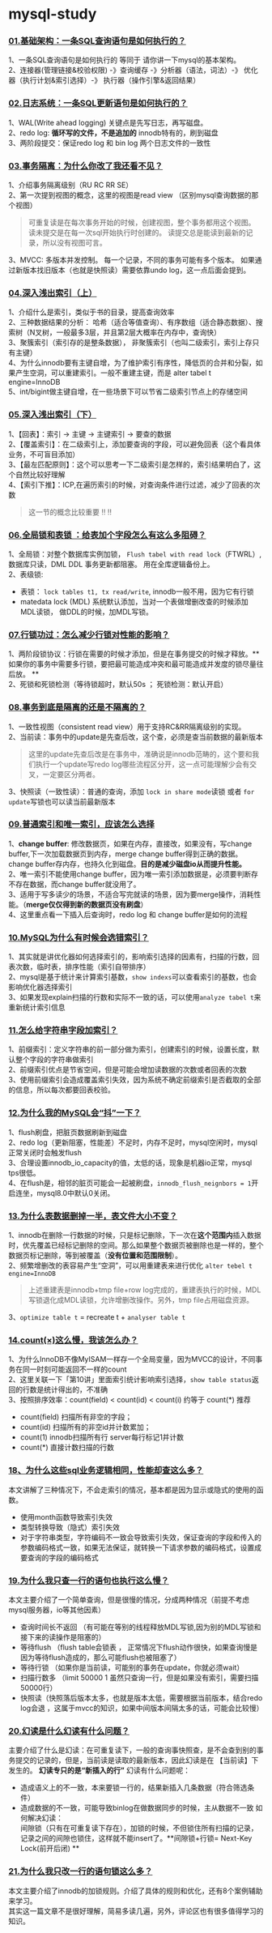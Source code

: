 # mysql-study

### [01.基础架构：一条SQL查询语句是如何执行的？](https://github.com/geekibli/mysql-study/blob/main/doc/01.%E5%9F%BA%E7%A1%80%E6%9E%B6%E6%9E%84%EF%BC%9A%E4%B8%80%E6%9D%A1SQL%E6%9F%A5%E8%AF%A2%E8%AF%AD%E5%8F%A5%E6%98%AF%E5%A6%82%E4%BD%95%E6%89%A7%E8%A1%8C%E7%9A%84%EF%BC%9F.pdf)
1、一条SQL查询语句是如何执行的 等同于 请你讲一下mysql的基本架构。  
2、连接器(管理链接&校验权限) -》查询缓存 -》分析器（语法，词法）-》 优化器（执行计划&索引选择）-》 执行器（操作引擎&返回结果）    

### [02.日志系统：一条SQL更新语句是如何执行的？](https://github.com/geekibli/mysql-study/blob/main/doc/02.%E6%97%A5%E5%BF%97%E7%B3%BB%E7%BB%9F%EF%BC%9A%E4%B8%80%E6%9D%A1SQL%E6%9B%B4%E6%96%B0%E8%AF%AD%E5%8F%A5%E6%98%AF%E5%A6%82%E4%BD%95%E6%89%A7%E8%A1%8C%E7%9A%84%EF%BC%9F.pdf)
1、WAL(Write ahead logging) 关键点是先写日志，再写磁盘。  
2、redo log: **循环写的文件，不是追加的**  innodb特有的，刷到磁盘  
3、两阶段提交：保证redo log 和 bin log 两个日志文件的一致性      

### [03.事务隔离：为什么你改了我还看不见？](https://github.com/geekibli/mysql-study/blob/main/doc/03.%E4%BA%8B%E5%8A%A1%E9%9A%94%E7%A6%BB%EF%BC%9A%E4%B8%BA%E4%BB%80%E4%B9%88%E4%BD%A0%E6%94%B9%E4%BA%86%E6%88%91%E8%BF%98%E7%9C%8B%E4%B8%8D%E8%A7%81%EF%BC%9F.pdf)
1、介绍事务隔离级别（RU RC RR SE）  
2、第一次提到视图的概念，这里的视图是read view （区别mysql查询数据的那个视图）  

> 可重复读是在每次事务开始的时候，创建视图，整个事务都用这个视图。 读未提交是在每一次sql开始执行时创建的。 读提交总是能读到最新的记录，所以没有视图可言。  

3、MVCC: 多版本并发控制。 每一个记录，不同的事务可能有多个版本。 如果通过新版本找旧版本（也就是快照读）需要依靠undo log，这一点后面会提到。  

### [04.深入浅出索引（上）](https://github.com/geekibli/mysql-study/blob/main/doc/04.%E6%B7%B1%E5%85%A5%E6%B5%85%E5%87%BA%E7%B4%A2%E5%BC%95%EF%BC%88%E4%B8%8A%EF%BC%89.pdf)
1、介绍什么是索引，类似于书的目录，提高查询效率  
2、三种数据结果的分析： 哈希（适合等值查询）、有序数组（适合静态数据）、搜索树（N叉树，一般最多3层，并且第2层大概率在内存中，查询快）   
3、聚簇索引（索引存的是整条数据）， 非聚簇索引（也叫二级索引，索引上存只有主键）  
4、为什么innodb要有主键自增，为了维护索引有序性，降低页的合并和分裂，如果产生空洞，可以重建索引。一般不重建主键，而是 alter tabel t engine=InnoDB  
5、int/bigint做主键自增，在一些场景下可以节省二级索引节点上的存储空间     

### [05.深入浅出索引（下）](https://github.com/geekibli/mysql-study/blob/main/doc/05.%E6%B7%B1%E5%85%A5%E6%B5%85%E5%87%BA%E7%B4%A2%E5%BC%95%EF%BC%88%E4%B8%8B%EF%BC%89.pdf)
1、【回表】：索引 -> 主键 -> 主键索引 -> 要查的数据  
2、【覆盖索引】：在二级索引上，添加要查询的字段，可以避免回表（这个看具体业务，不可盲目添加）  
3、【最左匹配原则】：这个可以思考一下二级索引是怎样的，索引结果明白了，这个自然比较好理解  
4、【索引下推】：ICP,在遍历索引的时候，对查询条件进行过滤，减少了回表的次数  
> 这一节的概念比较重要 ‼️ ‼️  


### [06.全局锁和表锁 ：给表加个字段怎么有这么多阻碍？](https://github.com/geekibli/mysql-study/blob/main/doc/06.%E5%85%A8%E5%B1%80%E9%94%81%E5%92%8C%E8%A1%A8%E9%94%81%20%EF%BC%9A%E7%BB%99%E8%A1%A8%E5%8A%A0%E4%B8%AA%E5%AD%97%E6%AE%B5%E6%80%8E%E4%B9%88%E6%9C%89%E8%BF%99%E4%B9%88%E5%A4%9A%E9%98%BB%E7%A2%8D%EF%BC%9F.pdf)
1、全局锁：对整个数据库实例加锁， `Flush tabel with read lock`（FTWRL）, 数据库只读，DML DDL 事务更新都阻塞。 用在全库逻辑备份上。  
2、表级锁:    

- 表锁： `lock tables t1, tx read/write`, innodb一般不用，因为它有行锁
- matedata lock (MDL) 系统默认添加，当对一个表做增删改查的时候添加MDL读锁， 做DDL的时候，加MDL写锁。 

### [07.行锁功过：怎么减少行锁对性能的影响？](https://github.com/geekibli/mysql-study/blob/main/doc/07.%E8%A1%8C%E9%94%81%E5%8A%9F%E8%BF%87%EF%BC%9A%E6%80%8E%E4%B9%88%E5%87%8F%E5%B0%91%E8%A1%8C%E9%94%81%E5%AF%B9%E6%80%A7%E8%83%BD%E7%9A%84%E5%BD%B1%E5%93%8D%EF%BC%9F.pdf)

1、两阶段锁协议：行锁在需要的时候才添加，但是在事务提交的时候才释放。**如果你的事务中需要多行锁，要把最可能造成冲突和最可能造成并发度的锁尽量往后放。 **   
2、死锁和死锁检测（等待锁超时，默认50s ； 死锁检测：默认开启）  

### [08.事务到底是隔离的还是不隔离的？](https://github.com/geekibli/mysql-study/blob/main/doc/08.%E4%BA%8B%E5%8A%A1%E5%88%B0%E5%BA%95%E6%98%AF%E9%9A%94%E7%A6%BB%E7%9A%84%E8%BF%98%E6%98%AF%E4%B8%8D%E9%9A%94%E7%A6%BB%E7%9A%84%EF%BC%9F.pdf)

1、一致性视图（consistent read view）用于支持RC&RR隔离级别的实现。  
2、当前读：事务中的update是先查后改，这个查，必须是查当前数据的最新版本  

>这里的update先查后改是在事务中，准确说是innodb范畴的，这个要和我们执行一个update写redo log哪些流程区分开，这一点可能理解少会有交叉，一定要区分两者。  

3、快照读（一致性读）：普通的查询，添加 `lock in share mode`读锁 或者 `for update`写锁也可以读当前最新版本  

### [09.普通索引和唯一索引，应该怎么选择](https://github.com/geekibli/mysql-study/blob/main/doc/09.%E6%99%AE%E9%80%9A%E7%B4%A2%E5%BC%95%E5%92%8C%E5%94%AF%E4%B8%80%E7%B4%A2%E5%BC%95%EF%BC%8C%E5%BA%94%E8%AF%A5%E6%80%8E%E4%B9%88%E9%80%89%E6%8B%A9%EF%BC%9F.pdf)

1、**change buffer**: 修改数据页，如果在内存，直接改，如果没有，写change buffer,下一次加载数据页到内存，merge change buffer得到正确的数据。change buffer存内存，也持久化到磁盘。**目的是减少磁盘io从而提升性能。**    
2、唯一索引不能使用change buffer，因为唯一索引添加数据是，必须要判断存不存在数据，而change buffer就没用了。  
3、适用于写多读少的场景，不适合写完就读的场景，因为要merge操作，消耗性能。（**merge仅仅得到新的数据页没有刷盘**）  
4、这里重点看一下插入后查询时，redo log 和 change buffer是如何的流程

### [10.MySQL为什么有时候会选错索引？](https://github.com/geekibli/mysql-study/blob/main/doc/10.MySQL%E4%B8%BA%E4%BB%80%E4%B9%88%E6%9C%89%E6%97%B6%E5%80%99%E4%BC%9A%E9%80%89%E9%94%99%E7%B4%A2%E5%BC%95%EF%BC%9F.pdf)

1、其实就是讲优化器如何选择索引的，影响索引选择的因素有，扫描的行数，回表次数，临时表，排序性能（索引自带排序）  
2、mysql是基于统计来计算索引基数，`show indexs`可以查看索引的基数，也会影响优化器选择索引  
3、如果发现explain扫描的行数和实际不一致的话，可以使用`analyze tabel t`来重新统计索引信息

### [11.怎么给字符串字段加索引？](https://github.com/geekibli/mysql-study/blob/main/doc/11.%E6%80%8E%E4%B9%88%E7%BB%99%E5%AD%97%E7%AC%A6%E4%B8%B2%E5%AD%97%E6%AE%B5%E5%8A%A0%E7%B4%A2%E5%BC%95%EF%BC%9F.pdf)

1、前缀索引：定义字符串的前一部分做为索引，创建索引的时候，设置长度，默认整个字段的字符串做索引    
2、前缀索引优点是节省空间，但是可能会增加读数据的次数或者回表的次数  
3、使用前缀索引会造成覆盖索引失效，因为系统不确定前缀索引是否截取的全部的信息，所以每次都要回表校验。

### [12.为什么我的MySQL会“抖”一下？](https://github.com/geekibli/mysql-study/blob/main/doc/12.%E4%B8%BA%E4%BB%80%E4%B9%88%E6%88%91%E7%9A%84MySQL%E4%BC%9A%E2%80%9C%E6%8A%96%E2%80%9D%E4%B8%80%E4%B8%8B%EF%BC%9F.pdf)

1、flush刷盘，把脏页数据刷新到磁盘  
2、redo log（更新阻塞，性能差）不足时，内存不足时，mysql空闲时，mysql正常关闭时会触发flush  
3、合理设置innodb_io_capacity的值，太低的话，现象是机器io正常，mysql tps很低。  
4、在flush是，相邻的脏页可能会一起被刷盘，`innodb_flush_neignbors = 1`开启连坐，mysql8.0中默认0关闭。

### [13.为什么表数据删掉一半，表文件大小不变？](https://github.com/geekibli/mysql-study/blob/main/doc/13.%E4%B8%BA%E4%BB%80%E4%B9%88%E8%A1%A8%E6%95%B0%E6%8D%AE%E5%88%A0%E6%8E%89%E4%B8%80%E5%8D%8A%EF%BC%8C%E8%A1%A8%E6%96%87%E4%BB%B6%E5%A4%A7%E5%B0%8F%E4%B8%8D%E5%8F%98%EF%BC%9F.pdf)

1、innodb在删除一行数据的时候，只是标记删除，下一次在**这个范围内**插入数据时，优先覆盖已经标记删除的空间。那么如果整个数据页被删除也是一样的，整个数据页标记删除，等到被覆盖（**没有位置和范围限制**）。  
2、频繁增删改的表容易产生“空洞”，可以用重建表来进行优化 `alter tebel t engine=InnoDB`   

> 上述重建表是innodb+tmp file+row log完成的，重建表执行的时候，MDL写锁退化成MDL读锁，允许增删改操作。另外，tmp file占用磁盘资源。    

3、`optimize table t` = recreate t + `analyser table t`

### [14.count(×)这么慢，我该怎么办？](https://github.com/geekibli/mysql-study/blob/main/doc/14.count(%C3%97)%E8%BF%99%E4%B9%88%E6%85%A2%EF%BC%8C%E6%88%91%E8%AF%A5%E6%80%8E%E4%B9%88%E5%8A%9E%EF%BC%9F.pdf)

1、为什么InnoDB不像MyISAM一样存一个全局变量，因为MVCC的设计，不同事务在同一时刻可能返回不一样的count  
2、这里关联一下「第10讲」里面索引统计影响索引选择，`show table status`返回的行数是统计得出的，不准确  
3、按照排序效率：count(field) <  count(id)  < count(i) 约等于 count(*) 推荐

- count(field) 扫描所有非空的字段；
-  count(id) 扫描所有的非空id并计数累加； 
-  count(1) innodb扫描所有行 server每行标记1并计数
- count(*) 直接计数扫描的行数

### [18、为什么这些sql业务逻辑相同，性能却查这么多？](https://github.com/geekibli/mysql-study/blob/main/doc/18.%E4%B8%BA%E4%BB%80%E4%B9%88%E8%BF%99%E4%BA%9BSQL%E8%AF%AD%E5%8F%A5%E9%80%BB%E8%BE%91%E7%9B%B8%E5%90%8C%E6%80%A7%E8%83%BD%E5%8D%B4%E5%B7%AE%E5%BC%82%E5%B7%A8%E5%A4%A7%EF%BC%9F.pdf)

本文讲解了三种情况下，不会走索引的情况，基本都是因为显示或隐式的使用的函数。    
- 使用month函数导致索引失效
- 类型转换导致（隐式）索引失效 
- 对于字符串类型，字符编码不一致会导致索引失效，保证查询的字段和传入的参数编码格式一致，如果无法保证，就转换一下请求参数的编码格式，设置成要查询的字段的编码格式  

### [19.为什么我只查一行的语句也执行这么慢？](https://github.com/geekibli/mysql-study/blob/main/doc/19.%E4%B8%BA%E4%BB%80%E4%B9%88%E6%88%91%E5%8F%AA%E6%9F%A5%E4%B8%80%E8%A1%8C%E7%9A%84%E8%AF%AD%E5%8F%A5%E4%B9%9F%E6%89%A7%E8%A1%8C%E8%BF%99%E4%B9%88%E6%85%A2%EF%BC%9F.pdf)

本文主要介绍了一个简单查询，但是很慢的情况，分成两种情况（前提不考虑mysql服务器，io等其他因素）
- 查询时间长不返回 （有可能在等别的线程释放MDL写锁,因为别的MDL写锁和接下来的读操作是阻塞的）
- 等待flush （flush table会锁表 ， 正常情况下flush动作很快，如果查询慢是因为等待flush造成的，那么可能flush也被阻塞了）
- 等待行锁 （如果你是当前读，可能别的事务在update，你就必须wait）
- 扫描行数多 （limit 50000 1 虽然只查询一行，但是如果没有索引，需要扫描50000行）
- 快照读（快照落后版本太多，也就是版本太低，需要根据当前版本，结合redo log会退 ，这属于mvcc的知识，如果中间版本间隔太多的话，可能会比较慢）

### [20.幻读是什么幻读有什么问题？](https://github.com/geekibli/mysql-study/blob/main/doc/20.%E5%B9%BB%E8%AF%BB%E6%98%AF%E4%BB%80%E4%B9%88%E5%B9%BB%E8%AF%BB%E6%9C%89%E4%BB%80%E4%B9%88%E9%97%AE%E9%A2%98%EF%BC%9F.pdf)

主要介绍了什么是幻读：在可重复读下，一般的查询事快照查，是不会查到别的事务提交的记录的，但是，当前读是读取的最新版本，因此幻读是在 【当前读】下发生的。 **幻读专只的是“新插入的行”**
幻读有什么问题呢：  
- 造成语义上的不一致，本来要锁一行的，结果新插入几条数据（符合筛选条件）
- 造成数据的不一致，可能导致binlog在做数据同步的时候，主从数据不一致
如何解决幻读：  
间隙锁（只有在可重复读下存在），加锁的时候，不但锁住所有扫描的记录，记录之间的间隙也锁住，这样就不能insert了。**间隙锁+行锁= Next-Key Lock(前开后闭) **

### [21.为什么我只改一行的语句锁这么多？](https://github.com/geekibli/mysql-study/blob/main/doc/21.%E4%B8%BA%E4%BB%80%E4%B9%88%E6%88%91%E5%8F%AA%E6%94%B9%E4%B8%80%E8%A1%8C%E7%9A%84%E8%AF%AD%E5%8F%A5%E9%94%81%E8%BF%99%E4%B9%88%E5%A4%9A%EF%BC%9F.pdf)
本文主要介绍了innodb的加锁规则。介绍了具体的规则和优化，还有8个案例辅助来学习。  
其实这一篇文章不是很好理解，简易多读几遍，另外，评论区也有很多值得学习的知识。  



